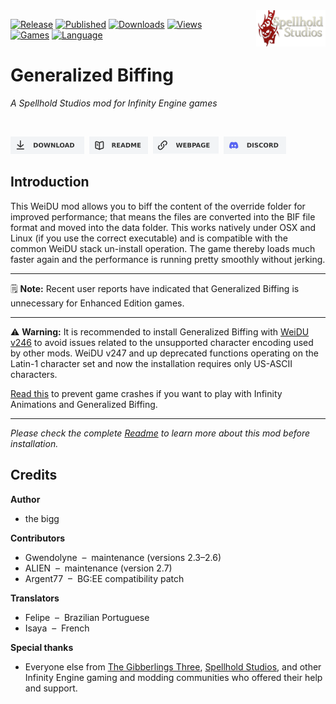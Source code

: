 <picture>
  <source media="(prefers-color-scheme: dark)" srcset="https://raw.githubusercontent.com/Spellhold-Studios/Spellhold-Studios.github.io/main/assets/images/shs-corner-logo.png" />
  <source media="(prefers-color-scheme: light)" srcset="https://raw.githubusercontent.com/Spellhold-Studios/Spellhold-Studios.github.io/main/assets/images/shs-corner-logo.png" />
  <img align="right" alt="SHS logo" src="https://raw.githubusercontent.com/Spellhold-Studios/Spellhold-Studios.github.io/main/assets/images/shs-corner-logo.png" width="22%">
</picture>

[![Release](https://img.shields.io/github/v/release/Spellhold-Studios/Generalized-Biffing?include_prereleases&color=%2392403a)](https://github.com/Spellhold-Studios/Generalized-Biffing/releases/latest)
[![Published](https://img.shields.io/github/release-date/Spellhold-Studios/Generalized-Biffing?display_date=published_at&label=published&color=%2392403a)](https://github.com/Spellhold-Studios/Generalized-Biffing/releases/latest)
[![Downloads](https://img.shields.io/github/downloads/Spellhold-Studios/Generalized-Biffing/total?color=%2392403a)](https://github.com/Spellhold-Studios/Generalized-Biffing/releases)
[![Views](https://badges.pufler.dev/visits/Spellhold-Studios/Generalized-Biffing?label=views&color=%2392403a)](https://github.com/Spellhold-Studios/Generalized-Biffing/releases)
<br>
[![Games](https://img.shields.io/badge/games-BG1%20%a0%20BG2%20%a0%20BGT%20%a0%20IWD1%20%a0%20IWD2%20%a0%20PST-%2392403a)](https://github.com/Spellhold-Studios/Generalized-Biffing/releases)
[![Language](https://img.shields.io/badge/language-en%20%a0%20fr%20%a0%20it%20%a0%20pt--BR-%2392403a)](https://github.com/Spellhold-Studios/Generalized-Biffing/releases)

# Generalized Biffing

*A Spellhold Studios mod for Infinity Engine games*

<br>

[<img alt="Download" src="https://raw.githubusercontent.com/Spellhold-Studios/Spellhold-Studios.github.io/main/assets/buttons/download.svg" height="28">](https://github.com/Spellhold-Studios/Generalized-Biffing/releases/latest)&nbsp;
[<img alt="Readme" src="https://raw.githubusercontent.com/Spellhold-Studios/Spellhold-Studios.github.io/main/assets/buttons/readme.svg" height="28">](https://spellhold-studios.github.io/readmes/generalized-biffing/generalized_biffing-readme-english.html)&nbsp;
[<img alt="Webpage" src="https://raw.githubusercontent.com/Spellhold-Studios/Spellhold-Studios.github.io/main/assets/buttons/webpage.svg" height="28">](https://spellhold-studios.github.io/)&nbsp;
[<img alt="Discord" src="https://raw.githubusercontent.com/Spellhold-Studios/Spellhold-Studios.github.io/main/assets/buttons/discord-blue.svg" height="28">](https://discord.gg/pE2Njbdb2a)

## Introduction

This WeiDU mod allows you to biff the content of the override folder for improved performance; that means the files are converted into the BIF file format and moved into the data folder. This works natively under OSX and Linux (if you use the correct executable) and is compatible with the common WeiDU stack un-install operation. The game thereby loads much faster again and the performance is running pretty smoothly without jerking.

<hr>

🗒️ **Note:** Recent user reports have indicated that Generalized Biffing is unnecessary for Enhanced Edition games.

<hr>

⚠️ **Warning:** It is recommended to install Generalized Biffing with [WeiDU v246](http://github.com/WeiDUorg/weidu/releases/tag/v246.00) to avoid issues related to the unsupported character encoding used by other mods. WeiDU v247 and up deprecated functions operating on the Latin-1 character set and now the installation requires only US-ASCII characters.

[Read this](http://www.shsforums.net/topic/39238-generalized-biffing/page-5#entry613346) to prevent game crashes if you want to play with Infinity Animations and Generalized Biffing.

<hr>

*Please check the complete [Readme](https://spellhold-studios.github.io/readmes/generalized-biffing/generalized_biffing-readme-english.html) to learn more about this mod before installation.*

## Credits

<!-- double white space after each credits **Heading** -->

**Author**  

- the bigg

**Contributors**  

- Gwendolyne &nbsp;&ndash;&nbsp; maintenance (versions 2.3&ndash;2.6) 
- ALIEN &nbsp;&ndash;&nbsp; maintenance (version 2.7)
- Argent77 &nbsp;&ndash;&nbsp; BG:EE compatibility patch

**Translators**  

- Felipe &nbsp;&ndash;&nbsp; Brazilian Portuguese
- Isaya &nbsp;&ndash;&nbsp; French

**Special thanks**  

- Everyone else from [The Gibberlings Three](https://www.gibberlings3.net/), [Spellhold Studios](http://www.shsforums.net/), and other Infinity Engine gaming and modding communities who offered their help and support.
